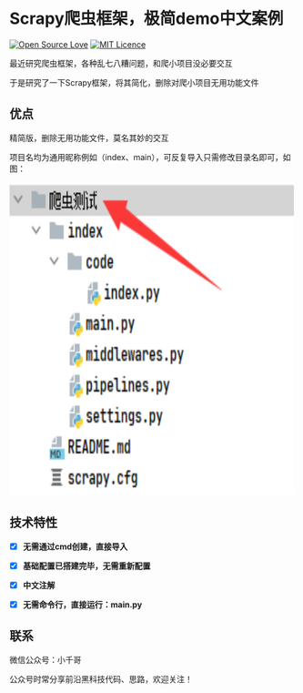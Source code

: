 # Scrapy爬虫框架，极简demo中文案例

[![Open Source Love](https://badges.frapsoft.com/os/v1/open-source.svg?v=103)](https://github.com/ellerbrock/open-source-badge/) [![MIT Licence](https://badges.frapsoft.com/os/mit/mit.svg?v=103)](https://opensource.org/licenses/mit-license.php)      

最近研究爬虫框架，各种乱七八糟问题，和爬小项目没必要交互

于是研究了一下Scrapy框架，将其简化，删除对爬小项目无用功能文件


##  优点
精简版，删除无用功能文件，莫名其妙的交互

项目名均为通用昵称例如（index、main），可反复导入只需修改目录名即可，如图：
<div 对齐=居中>
<img src="img/j.png" width="500" height="550"/>
</div>


##  技术特性

- [x] **无需通过cmd创建，直接导入**
- [x] **基础配置已搭建完毕，无需重新配置**
- [x] **中文注解**
- [x] **无需命令行，直接运行：main.py**




## 联系

微信公众号：小千哥

公众号时常分享前沿黑科技代码、思路，欢迎关注！